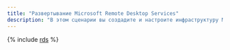 ```yaml
---
title: "Развертывание Microsoft Remote Desktop Services"
description: "В этом сценарии вы создадите и настроите инфраструктуру Microsoft Windows Server Datacenter с предустановленной службой Remote Desktop Services в {{ yandex-cloud }}."
---
```


{% include [rds](../../_tutorials/windows/rds.md) %}